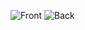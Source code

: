 ![Front](https://raw.githubusercontent.com/site-3/design/master/class-flyer-2014-winter/front.png)
![Back](https://raw.githubusercontent.com/site-3/design/master/class-flyer-2014-winter/back.png)
